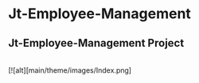 # Jt-Employee-Management
<h2>Jt-Employee-Management Project</h2>
<br>
[![alt][main/theme/images/Index.png]
